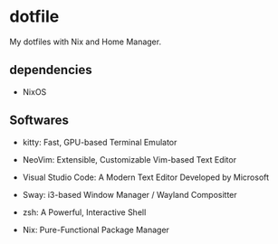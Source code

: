 # dotfile

My dotfiles with Nix and Home Manager.

## dependencies

- NixOS

## Softwares

- kitty: Fast, GPU-based Terminal Emulator
- NeoVim: Extensible, Customizable Vim-based Text Editor
- Visual Studio Code: A Modern Text Editor Developed by Microsoft
- Sway: i3-based Window Manager / Wayland Compositter
- zsh: A Powerful, Interactive Shell

- Nix: Pure-Functional Package Manager

